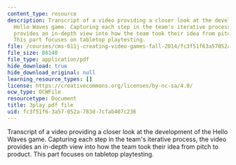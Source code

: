 ```yaml
---
content_type: resource
description: Transcript of a video providing a closer look at the development of the
  Hello Waves game. Capturing each step in the team's iterative process, the video
  provides an in-depth view into how the team took their idea from pitch to product.
  This part focuses on tabletop playtesting.
file: /courses/cms-611j-creating-video-games-fall-2014/fc3f51f63a57052a783d7cfab407c236_lxpXowuUdKw.pdf
file_size: 86140
file_type: application/pdf
hide_download: true
hide_download_original: null
learning_resource_types: []
license: https://creativecommons.org/licenses/by-nc-sa/4.0/
ocw_type: OCWFile
resourcetype: Document
title: 3play pdf file
uid: fc3f51f6-3a57-052a-783d-7cfab407c236
---
```

Transcript of a video providing a closer look at the development of the Hello Waves game. Capturing each step in the team's iterative process, the video provides an in-depth view into how the team took their idea from pitch to product. This part focuses on tabletop playtesting.